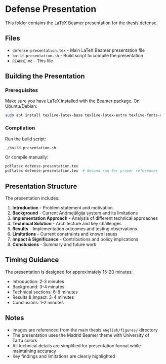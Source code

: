 # Defense Presentation

This folder contains the LaTeX Beamer presentation for the thesis defense.

## Files

- `defense-presentation.tex` - Main LaTeX Beamer presentation file
- `build-presentation.sh` - Build script to compile the presentation
- `README.md` - This file

## Building the Presentation

### Prerequisites
Make sure you have LaTeX installed with the Beamer package. On Ubuntu/Debian:
```bash
sudo apt install texlive-latex-base texlive-latex-extra texlive-fonts-recommended
```

### Compilation
Run the build script:
```bash
./build-presentation.sh
```

Or compile manually:
```bash
pdflatex defense-presentation.tex
pdflatex defense-presentation.tex  # Second run for proper references
```

## Presentation Structure

The presentation includes:

1. **Introduction** - Problem statement and motivation
2. **Background** - Current Andmejälgija system and its limitations
3. **Implementation Approach** - Analysis of different technical approaches
4. **Technical Solution** - Architecture and key challenges
5. **Results** - Implementation outcomes and testing observations
6. **Limitations** - Current constraints and known issues
7. **Impact & Significance** - Contributions and policy implications
8. **Conclusions** - Summary and future work

## Timing Guidance

The presentation is designed for approximately 15-20 minutes:
- Introduction: 2-3 minutes
- Background: 3-4 minutes  
- Technical sections: 6-8 minutes
- Results & Impact: 3-4 minutes
- Conclusions: 1-2 minutes

## Notes

- Images are referenced from the main thesis `english/figures/` directory
- The presentation uses the Madrid Beamer theme with University of Tartu colors
- All technical details are simplified for presentation format while maintaining accuracy
- Key findings and limitations are clearly highlighted
